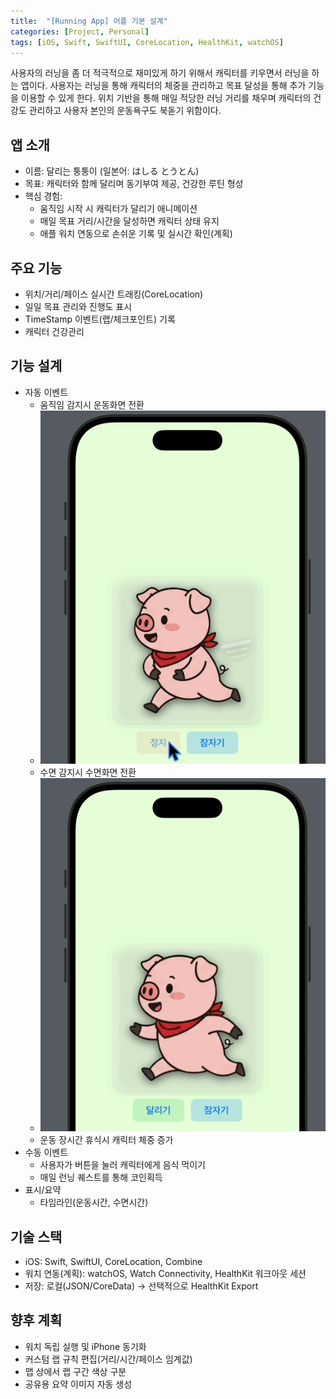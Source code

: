 ```yaml
---
title:  "[Running App] 어플 기본 설계"
categories: [Project, Personal]
tags: [iOS, Swift, SwiftUI, CoreLocation, HealthKit, watchOS]
---
```


사용자의 러닝을 좀 더 적극적으로 재미있게 하기 위해서 캐릭터를 키우면서 러닝을 하는 앱이다. 사용자는 러닝을 통해 캐릭터의 체중을 관리하고 목표 달성을 통해 추가 기능을 이용할 수 있게 한다. 위치 기반을 통해 매일 적당한 러닝 거리를 채우며 캐릭터의 건강도 관리하고 사용자 본인의 운동욕구도 북돋기 위함이다.

## 앱 소개

- 이름: 달리는 퉁퉁이 (일본어: はしる とうとん)
- 목표: 캐릭터와 함께 달리며 동기부여 제공, 건강한 루틴 형성
- 핵심 경험:
  - 움직임 시작 시 캐릭터가 달리기 애니메이션
  - 매일 목표 거리/시간을 달성하면 캐릭터 상태 유지
  - 애플 워치 연동으로 손쉬운 기록 및 실시간 확인(계획)

## 주요 기능

- 위치/거리/페이스 실시간 트래킹(CoreLocation)
- 일일 목표 관리와 진행도 표시
- TimeStamp 이벤트(랩/체크포인트) 기록
- 캐릭터 건강관리

## 기능 설계

- 자동 이벤트
  - 움직임 감지시 운동화면 전환
  - ![](/assets/image/9-8/2.gif)
  - 수면 감지시 수면화면 전환
  - ![](/assets/image/9-8/1.gif)
  - 운동 장시간 휴식시 캐릭터 체중 증가
- 수동 이벤트
  - 사용자가 버튼을 눌러 캐릭터에게 음식 먹이기
  - 매일 런닝 퀘스트를 통해 코인획득
- 표시/요약
  - 타임라인(운동시간, 수면시간)


## 기술 스택

- iOS: Swift, SwiftUI, CoreLocation, Combine
- 워치 연동(계획): watchOS, Watch Connectivity, HealthKit 워크아웃 세션
- 저장: 로컬(JSON/CoreData) → 선택적으로 HealthKit Export

## 향후 계획

- 워치 독립 실행 및 iPhone 동기화
- 커스텀 랩 규칙 편집(거리/시간/페이스 임계값)
- 맵 상에서 랩 구간 색상 구분
- 공유용 요약 이미지 자동 생성

